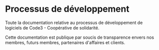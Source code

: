Processus de développement
==========================

Toute la documentation relative au processus de développement de logiciels de
Code3 - Coopérative de solidarité.

Cette documentation est publique par soucis de transparence envers nos membres,
futurs membres, partenaires d'affaires et clients.
